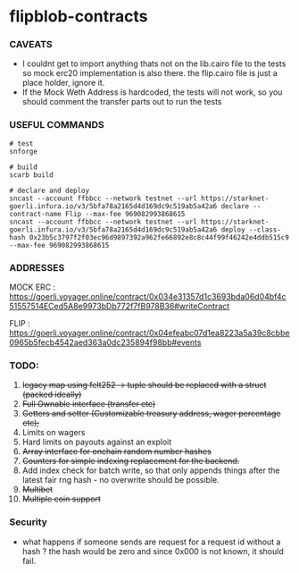 # flipblob-contracts

### CAVEATS
* I couldnt get to import anything thats not on the lib.cairo file to the tests so mock erc20 implementation is also there. the flip.cairo file is just a place holder, ignore it. 
* If the Mock Weth Address is hardcoded, the tests will not work, so you should comment the transfer parts out to run the tests


### USEFUL COMMANDS
```
# test 
snforge

# build
scarb build

# declare and deploy
sncast --account ffbbcc --network testnet --url https://starknet-goerli.infura.io/v3/5bfa78a2165d4d169dc9c519ab5a42a6 declare --contract-name Flip --max-fee 969082993868615
sncast --account ffbbcc --network testnet --url https://starknet-goerli.infura.io/v3/5bfa78a2165d4d169dc9c519ab5a42a6 deploy --class-hash 0x23b5c3797f2f03ec96d9897392a962fe66892e8c8c44f99f46242e4ddb515c9 --max-fee 969082993868615
```
### ADDRESSES

MOCK ERC : https://goerli.voyager.online/contract/0x034e31357d1c3693bda06d04bf4c51557514ECed5A8e9973bDb772f7fB978B36#writeContract

FLIP : https://goerli.voyager.online/contract/0x04efeabc07d1ea8223a5a39c8cbbe0965b5fecb4542aed363a0dc235894f98bb#events

### TODO:

1. ~~legacy map using felt252 -> tuple should be replaced with a struct (packed ideally)~~
2. ~~Full Ownable interface (transfer etc)~~
3. ~~Getters and setter (Customizable treasury address, wager percentage etc);~~
4. Limits on wagers
5. Hard limits on payouts against an exploit
6. ~~Array interface for onchain random number hashes~~
7. ~~Counters for simple indexing replacement for the backend.~~
8. Add index check for batch write, so that only appends things after the latest fair rng hash - no overwrite should be possible.
9. ~~Multibet~~
10. ~~Multiple coin support~~

### Security 
* what happens if someone sends are request for a request id without a hash ? the hash would be zero and since 0x000 is not known, it should fail.
